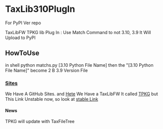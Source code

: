# TaxLib310PlugIn
For PyPI Ver repo

TaxLibFW TPKG lib Plug In : Use Match Command to not 3.10, 3.9
It Will Upload to PyPI

## HowToUse
in shell
    python matchs.py [3.10 Python File Name]
then
    the "[3.10 Python File Name]" become 2 B 3.9 Version File

### [Sites](https://Tax0787Reborn.github.io/TaxLib310PlugIn)
We Have A GitHub Sites.
and [Hete](https://github.com/Tax0787/TaxLibFW/) We Have a TaxLibFW
It called [TPKG](https://tax0787.github.io/TaxLibFW/)
but This Link Unstable now, so look at [stable Link](https://github.com/Tax0787/TaxLibFW/tree/98e9f2980138a9ca6466f3dbe2248ff517a22926)
#### News
TPKG will update with TaxFileTree
